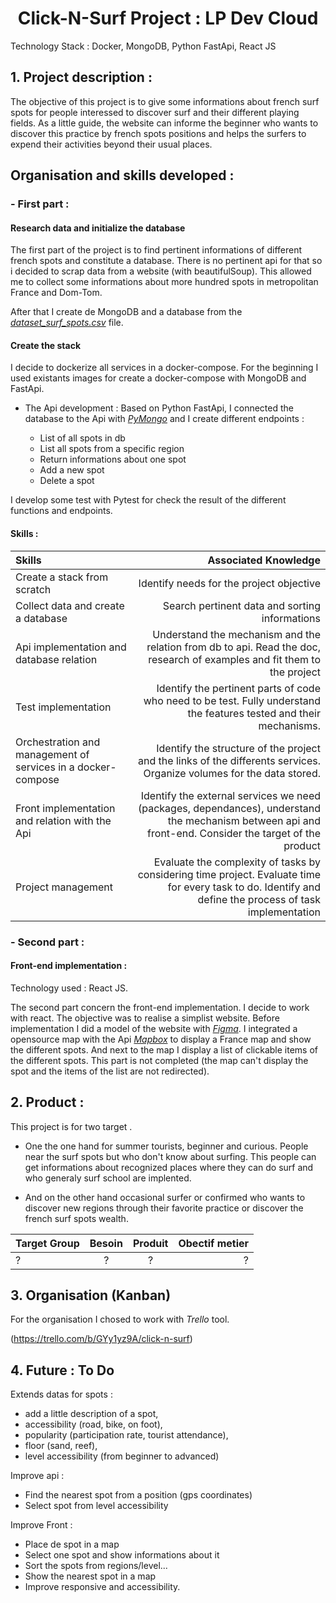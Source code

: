 # <center>Click-N-Surf Project : LP Dev Cloud</center>

Technology Stack : Docker, MongoDB, Python FastApi, React JS

## 1. Project description :

The objective of this project is to give some informations about french surf spots for people interessed to discover surf and their different playing fields. As a little guide, the website can informe the beginner who wants to discover this practice by french spots positions and helps the surfers to expend their activities beyond their usual places.

## Organisation and skills developed :

### - First part :

#### Research data and initialize the database

The first part of the project is to find pertinent informations of different french spots and constitute a database. There is no pertinent api for that so i decided to scrap data from a website (with beautifulSoup). This allowed me to collect some informations about more hundred spots in metropolitan France and Dom-Tom.

After that I create de MongoDB and a database from the [_dataset_surf_spots.csv_](https://github.com/cerenault/click-n-surf/blob/main/dataset_surf_spots.csv) file.

#### Create the stack

I decide to dockerize all services in a docker-compose. For the beginning I used existants images for create a docker-compose with MongoDB and FastApi.

- The Api development : Based on Python FastApi, I connected the database to the Api with [_PyMongo_](https://pymongo.readthedocs.io/en/stable/) and I create different endpoints :

  - List of all spots in db
  - List all spots from a specific region
  - Return informations about one spot
  - Add a new spot
  - Delete a spot

I develop some test with Pytest for check the result of the different functions and endpoints.

#### Skills :

| Skills                                                       |                                                                                                                                     Associated Knowledge |
| :----------------------------------------------------------- | -------------------------------------------------------------------------------------------------------------------------------------------------------: |
| Create a stack from scratch                                  |                                                                                                                 Identify needs for the project objective |
| Collect data and create a database                           |                                                                                                           Search pertinent data and sorting informations |
| Api implementation and database relation                     |                                 Understand the mechanism and the relation from db to api. Read the doc, research of examples and fit them to the project |
| Test implementation                                          |                                     Identify the pertinent parts of code who need to be test. Fully understand the features tested and their mechanisms. |
| Orchestration and management of services in a docker-compose |                                    Identify the structure of the project and the links of the differents services. Organize volumes for the data stored. |
| Front implementation and relation with the Api               |   Identify the external services we need (packages, dependances), understand the mechanism between api and front-end. Consider the target of the product |
| Project management                                           | Evaluate the complexity of tasks by considering time project. Evaluate time for every task to do. Identify and define the process of task implementation |

### - Second part :

#### Front-end implementation :

Technology used : React JS.

The second part concern the front-end implementation. I decide to work with react. The objective was to realise a simplist website. Before implementation I did a model of the website with [_Figma_](https://www.figma.com/file/bMzeamWIQONacQELLGowFi/CLICK-N-SURF?node-id=0%3A1).
I integrated a opensource map with the Api [_Mapbox_](https://www.mapbox.com/) to display a France map and show the different spots.
And next to the map I display a list of clickable items of the different spots.
This part is not completed (the map can't display the spot and the items of the list are not redirected).

## 2. Product :

This project is for two target .

- One the one hand for summer tourists, beginner and curious. People near the surf spots but who don't know about surfing. This people can get informations about recognized places where they can do surf and who generaly surf school are implented.

- And on the other hand occasional surfer or confirmed who wants to discover new regions through their favorite practice or discover the french surf spots wealth.

| Target Group | Besoin | Produit | Obectif metier |
| :----------- | :----: | :-----: | -------------: |
| ?            |   ?    |    ?    |              ? |

## 3. Organisation (Kanban)

For the organisation I chosed to work with _Trello_ tool.

(https://trello.com/b/GYy1yz9A/click-n-surf)

## 4. Future : To Do

Extends datas for spots :

- add a little description of a spot,
- accessibility (road, bike, on foot),
- popularity (participation rate, tourist attendance),
- floor (sand, reef),
- level accessibility (from beginner to advanced)

Improve api :

- Find the nearest spot from a position (gps coordinates)
- Select spot from level accessibility

Improve Front :

- Place de spot in a map
- Select one spot and show informations about it
- Sort the spots from regions/level...
- Show the nearest spot in a map
- Improve responsive and accessibility.
